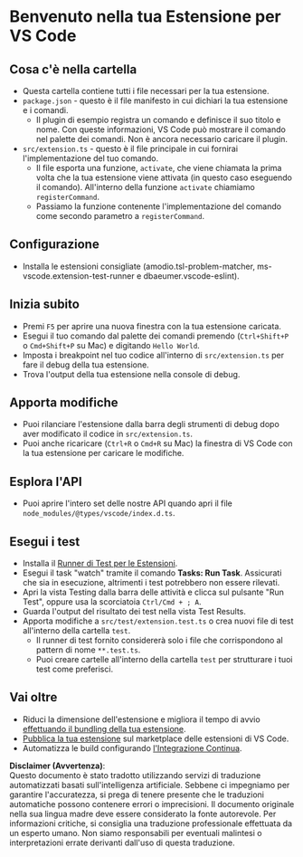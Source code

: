 # Benvenuto nella tua Estensione per VS Code

## Cosa c'è nella cartella

* Questa cartella contiene tutti i file necessari per la tua estensione.
* `package.json` - questo è il file manifesto in cui dichiari la tua estensione e i comandi.
  * Il plugin di esempio registra un comando e definisce il suo titolo e nome. Con queste informazioni, VS Code può mostrare il comando nel palette dei comandi. Non è ancora necessario caricare il plugin.
* `src/extension.ts` - questo è il file principale in cui fornirai l'implementazione del tuo comando.
  * Il file esporta una funzione, `activate`, che viene chiamata la prima volta che la tua estensione viene attivata (in questo caso eseguendo il comando). All'interno della funzione `activate` chiamiamo `registerCommand`.
  * Passiamo la funzione contenente l'implementazione del comando come secondo parametro a `registerCommand`.

## Configurazione

* Installa le estensioni consigliate (amodio.tsl-problem-matcher, ms-vscode.extension-test-runner e dbaeumer.vscode-eslint).

## Inizia subito

* Premi `F5` per aprire una nuova finestra con la tua estensione caricata.
* Esegui il tuo comando dal palette dei comandi premendo (`Ctrl+Shift+P` o `Cmd+Shift+P` su Mac) e digitando `Hello World`.
* Imposta i breakpoint nel tuo codice all'interno di `src/extension.ts` per fare il debug della tua estensione.
* Trova l'output della tua estensione nella console di debug.

## Apporta modifiche

* Puoi rilanciare l'estensione dalla barra degli strumenti di debug dopo aver modificato il codice in `src/extension.ts`.
* Puoi anche ricaricare (`Ctrl+R` o `Cmd+R` su Mac) la finestra di VS Code con la tua estensione per caricare le modifiche.

## Esplora l'API

* Puoi aprire l'intero set delle nostre API quando apri il file `node_modules/@types/vscode/index.d.ts`.

## Esegui i test

* Installa il [Runner di Test per le Estensioni](https://marketplace.visualstudio.com/items?itemName=ms-vscode.extension-test-runner).
* Esegui il task "watch" tramite il comando **Tasks: Run Task**. Assicurati che sia in esecuzione, altrimenti i test potrebbero non essere rilevati.
* Apri la vista Testing dalla barra delle attività e clicca sul pulsante "Run Test", oppure usa la scorciatoia `Ctrl/Cmd + ; A`.
* Guarda l'output del risultato dei test nella vista Test Results.
* Apporta modifiche a `src/test/extension.test.ts` o crea nuovi file di test all'interno della cartella `test`.
  * Il runner di test fornito considererà solo i file che corrispondono al pattern di nome `**.test.ts`.
  * Puoi creare cartelle all'interno della cartella `test` per strutturare i tuoi test come preferisci.

## Vai oltre

* Riduci la dimensione dell'estensione e migliora il tempo di avvio [effettuando il bundling della tua estensione](https://code.visualstudio.com/api/working-with-extensions/bundling-extension?WT.mc_id=aiml-137032-kinfeylo).
* [Pubblica la tua estensione](https://code.visualstudio.com/api/working-with-extensions/publishing-extension?WT.mc_id=aiml-137032-kinfeylo) sul marketplace delle estensioni di VS Code.
* Automatizza le build configurando [l'Integrazione Continua](https://code.visualstudio.com/api/working-with-extensions/continuous-integration?WT.mc_id=aiml-137032-kinfeylo).

**Disclaimer (Avvertenza)**:  
Questo documento è stato tradotto utilizzando servizi di traduzione automatizzati basati sull'intelligenza artificiale. Sebbene ci impegniamo per garantire l'accuratezza, si prega di tenere presente che le traduzioni automatiche possono contenere errori o imprecisioni. Il documento originale nella sua lingua madre deve essere considerato la fonte autorevole. Per informazioni critiche, si consiglia una traduzione professionale effettuata da un esperto umano. Non siamo responsabili per eventuali malintesi o interpretazioni errate derivanti dall'uso di questa traduzione.
